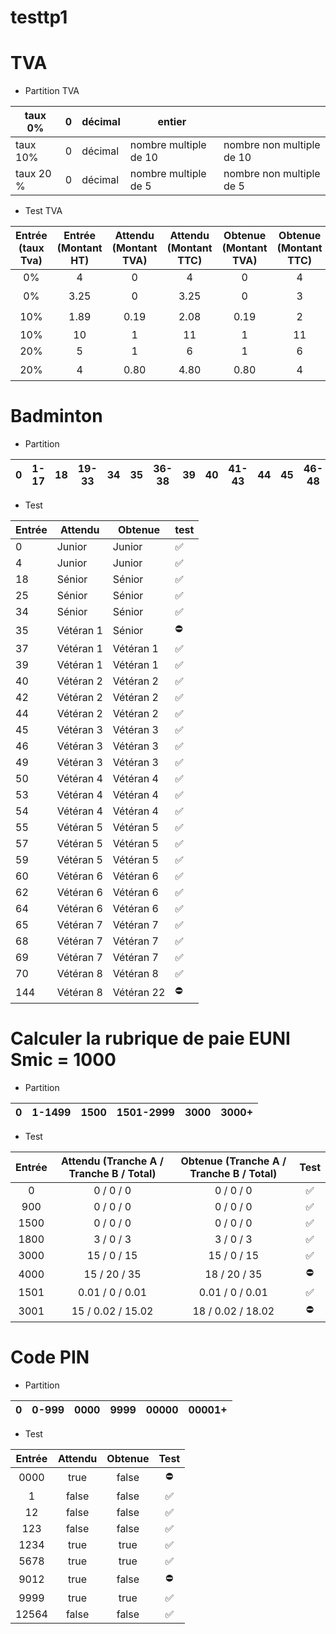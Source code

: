 # testtp1

# TVA

* Partition TVA



| taux 0%   | 0 | décimal | entier                |                           |
|-----------|---|---------|-----------------------|---------------------------|
| taux 10%  | 0 | décimal | nombre multiple de 10 | nombre non multiple de 10 |
| taux 20 % | 0 | décimal | nombre multiple de 5  | nombre non multiple de 5  |

* Test TVA

| Entrée (taux Tva) | Entrée (Montant HT) | Attendu (Montant TVA) | Attendu (Montant TTC) | Obtenue (Montant TVA) | Obtenue (Montant TTC) |        Test        |
|:-----------------:|:-------------------:|:---------------------:|:---------------------:|:---------------------:|:---------------------:|:------------------:|
|         0%        |          4          |           0           |           4           |           0           |           4           | :white_check_mark: |
|         0%        |         3.25        |           0           |          3.25         |           0           |           3           |     :no_entry:     |
|        10%        |         1.89        |          0.19         |          2.08         |          0.19         |           2           |     :no_entry:     |
|        10%        |          10         |           1           |           11          |           1           |           11          | :white_check_mark: |
|        20%        |          5          |           1           |           6           |           1           |           6           | :white_check_mark: |
|        20%        |          4          |          0.80         |          4.80         |          0.80         |           4           |     :no_entry:     |

# Badminton

* Partition

| 0 | 1-17 | 18 | 19-33 | 34 | 35 | 36-38 | 39 | 40 | 41-43 | 44 | 45 | 46-48 | 49 | 50 | 51-53 | 54 | 55 | 56-58 | 59 | 60 | 61-63 | 64 | 65 | 66-68 | 69 | 70 | 71+ |
|---|------|----|-------|----|----|-------|----|----|-------|----|----|-------|----|----|-------|----|----|-------|----|----|-------|----|----|-------|----|----|-----|

* Test

| Entrée | Attendu   | Obtenue    | test               |
|--------|-----------|------------|--------------------|
| 0      | Junior    | Junior     | :white_check_mark: |
| 4      | Junior    | Junior     | :white_check_mark: |
| 18     | Sénior    | Sénior     | :white_check_mark: |
| 25     | Sénior    | Sénior     | :white_check_mark: |
| 34     | Sénior    | Sénior     | :white_check_mark: |
| 35     | Vétéran 1 | Sénior     | :no_entry:         |
| 37     | Vétéran 1 | Vétéran 1  | :white_check_mark: |
| 39     | Vétéran 1 | Vétéran 1  | :white_check_mark: |
| 40     | Vétéran 2 | Vétéran 2  | :white_check_mark: |
| 42     | Vétéran 2 | Vétéran 2  | :white_check_mark: |
| 44     | Vétéran 2 | Vétéran 2  | :white_check_mark: |
| 45     | Vétéran 3 | Vétéran 3  | :white_check_mark: |
| 46     | Vétéran 3 | Vétéran 3  | :white_check_mark: |
| 49     | Vétéran 3 | Vétéran 3  | :white_check_mark: |
| 50     | Vétéran 4 | Vétéran 4  | :white_check_mark: |
| 53     | Vétéran 4 | Vétéran 4  | :white_check_mark: |
| 54     | Vétéran 4 | Vétéran 4  | :white_check_mark: |
| 55     | Vétéran 5 | Vétéran 5  | :white_check_mark: |
| 57     | Vétéran 5 | Vétéran 5  | :white_check_mark: |
| 59     | Vétéran 5 | Vétéran 5  | :white_check_mark: |
| 60     | Vétéran 6 | Vétéran 6  | :white_check_mark: |
| 62     | Vétéran 6 | Vétéran 6  | :white_check_mark: |
| 64     | Vétéran 6 | Vétéran 6  | :white_check_mark: |
| 65     | Vétéran 7 | Vétéran 7  | :white_check_mark: |
| 68     | Vétéran 7 | Vétéran 7  | :white_check_mark: |
| 69     | Vétéran 7 | Vétéran 7  | :white_check_mark: |
| 70     | Vétéran 8 | Vétéran 8  | :white_check_mark: |
| 144    | Vétéran 8 | Vétéran 22 | :no_entry:         |

# Calculer la rubrique de paie EUNI Smic = 1000

* Partition 

| 0 | 1-1499 | 1500 | 1501-2999 | 3000 | 3000+ |
|---|--------|------|-----------|------|-------|

* Test


| Entrée | Attendu  (Tranche A / Tranche B / Total) | Obtenue (Tranche A / Tranche B / Total) |        Test        |
|:------:|:----------------------------------------:|:---------------------------------------:|:------------------:|
|    0   |                 0 / 0 / 0                |                0 / 0 / 0                | :white_check_mark: |
|   900  |                 0 / 0 / 0                |                0 / 0 / 0                | :white_check_mark: |
|  1500  |                 0 / 0 / 0                |                0 / 0 / 0                | :white_check_mark: |
|  1800  |                 3 / 0 / 3                |                3 / 0 / 3                | :white_check_mark: |
|  3000  |                15 / 0 / 15               |               15 / 0 / 15               | :white_check_mark: |
|  4000  |               15 / 20 / 35               |               18 / 20 / 35              |     :no_entry:     |
|  1501  |              0.01 / 0 / 0.01             |             0.01 / 0 / 0.01             | :white_check_mark: |
|  3001  |             15 / 0.02 / 15.02            |            18 / 0.02 / 18.02            |     :no_entry:     |

# Code PIN

* Partition

| 0 | 0-999 | 0000 | 9999 | 00000 | 00001+ |
|---|-------|------|------|-------|--------|

* Test

| Entrée | Attendu | Obtenue |        Test        |
|:------:|:-------:|:-------:|:------------------:|
|  0000  |   true  |  false  |     :no_entry:     |
|    1   |  false  |  false  | :white_check_mark: |
|   12   |  false  |  false  | :white_check_mark: |
|   123  |  false  |  false  | :white_check_mark: |
|  1234  |   true  |   true  | :white_check_mark: |
|  5678  |   true  |   true  | :white_check_mark: |
|  9012  |   true  |  false  |     :no_entry:     |
|  9999  |   true  |   true  | :white_check_mark: |
|  12564 |  false  |  false  | :white_check_mark: |


